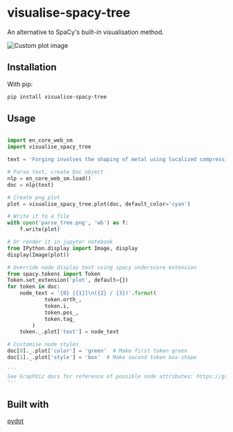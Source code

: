 # visualise-spacy-tree

An alternative to SpaCy's built-in visualisation method.

![Custom plot image](https://github.com/cylcecycle/visualise-spacy-tree/blob/master/example_plots/custom_plot.png)

## Installation

With pip:

```bash
pip install visualise-spacy-tree
```

## Usage

```python

import en_core_web_sm
import visualise_spacy_tree

text = 'Forging involves the shaping of metal using localized compressive forces.'

# Parse text, create Doc object
nlp = en_core_web_sm.load()
doc = nlp(text)

# Create png plot
plot = visualise_spacy_tree.plot(doc, default_color='cyan')

# Write it to a file
with open('parse_tree.png', 'wb') as f:
    f.write(plot)

# Or render it in jupyter notebook
from IPython.display import Image, display
display(Image(plot))

# Override node display text using spacy underscore extension
from spacy.tokens import Token
Token.set_extension('plot', default={})
for token in doc:
    node_text = '{0} [{1}]\n({2} / {3})'.format(
            token.orth_,
            token.i,
            token.pos_,
            token.tag_
        )
    token._.plot['text'] = node_text

# Customise node styles
doc[0]._.plot['color'] = 'green'  # Make first token green
doc[1]._.plot['style'] = 'box'  # Make second token box-shape

'''
See GraphViz docs for reference of possible node attributes: https://graphviz.gitlab.io/_pages/doc/info/attrs.html
'''

```

## Built with

[pydot](https://github.com/pydot/pydot)
